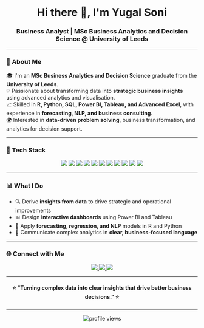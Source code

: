 <h1 align="center">Hi there 👋, I'm Yugal Soni</h1>
<h3 align="center">Business Analyst | MSc Business Analytics and Decision Science @ University of Leeds</h3>

---

### 🧩 About Me
🎓 I'm an **MSc Business Analytics and Decision Science** graduate from the **University of Leeds**.  
💡 Passionate about transforming data into **strategic business insights** using advanced analytics and visualisation.  
📈 Skilled in **R, Python, SQL, Power BI, Tableau, and Advanced Excel**, with experience in **forecasting, NLP, and business consulting**.  
🌍 Interested in **data-driven problem solving**, business transformation, and analytics for decision support.  

---

### 🧠 Tech Stack

<p align="center">
  <!-- Programming & Analysis -->
  <img src="https://img.shields.io/badge/R-276DC3?style=for-the-badge&logo=r&logoColor=white"/>
  <img src="https://img.shields.io/badge/Python-3776AB?style=for-the-badge&logo=python&logoColor=white"/>
  <img src="https://img.shields.io/badge/SQL-4479A1?style=for-the-badge&logo=mysql&logoColor=white"/>
  <img src="https://img.shields.io/badge/Excel-217346?style=for-the-badge&logo=microsoft-excel&logoColor=white"/>
  <img src="https://img.shields.io/badge/Power%20BI-F2C811?style=for-the-badge&logo=powerbi&logoColor=black"/>
  <img src="https://img.shields.io/badge/Tableau-E97627?style=for-the-badge&logo=tableau&logoColor=white"/>
  <img src="https://img.shields.io/badge/Pandas-150458?style=for-the-badge&logo=pandas&logoColor=white"/>
  <img src="https://img.shields.io/badge/NumPy-013243?style=for-the-badge&logo=numpy&logoColor=white"/>
  <img src="https://img.shields.io/badge/Forecasting-0A66C2?style=for-the-badge"/>
  <img src="https://img.shields.io/badge/NLP-00B386?style=for-the-badge"/>
  <img src="https://img.shields.io/badge/Business%20Analytics-FF7F50?style=for-the-badge"/>
</p>

---

### 📊 What I Do
- 🔍 Derive **insights from data** to drive strategic and operational improvements  
- 📊 Design **interactive dashboards** using Power BI and Tableau  
- 🤖 Apply **forecasting, regression, and NLP** models in R and Python  
- 💬 Communicate complex analytics in **clear, business-focused language**

---

### 🌐 Connect with Me
<p align="center">
  <a href="https://www.linkedin.com/in/yugal-soni-40900123a/">
    <img src="https://img.shields.io/badge/LinkedIn-0A66C2?style=for-the-badge&logo=linkedin&logoColor=white"/>
  </a>
  <a href="https://github.com/YugalSoni18">
    <img src="https://img.shields.io/badge/GitHub-181717?style=for-the-badge&logo=github&logoColor=white"/>
  </a>
  <a href="mailto:yugals234@gmail.com">
    <img src="https://img.shields.io/badge/Gmail-EA4335?style=for-the-badge&logo=gmail&logoColor=white"/>
  </a>
</p>

---

<h4 align="center">⭐ "Turning complex data into clear insights that drive better business decisions." ⭐</h4>

---

<p align="center">
  <img src="https://komarev.com/ghpvc/?username=YugalSoni18&label=Profile%20Views&color=blueviolet&style=flat-square" alt="profile views"/>
</p>
